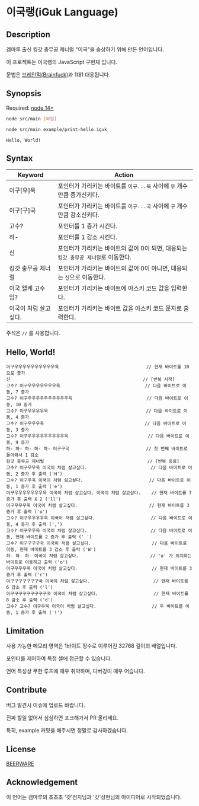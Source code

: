 # 이국랭(iGuk Language)

## Description

겜마루 출신 킹갓 충무공 제너럴 "이국"을 숭상하기 위해 만든 언어입니다.

이 프로젝트는 이국랭의 JavaScript 구현체 입니다.

문법은 [브레인퍽(Brainfuck)](https://namu.wiki/w/%EB%B8%8C%EB%A0%88%EC%9D%B8%ED%8D%BD#s-5.1)과 1대1 대응됩니다.

## Synopsis

Required: [node 14+](https://nodejs.org/en/download/current)

```sh
node src/main [파일]
```

```sh
node src/main example/print-hello.iguk
```

```
Hello, World!
```

## Syntax

| Keyword      | Action                                            |
|--------------|---------------------------------------------------|
| 이구[우]욱       | 포인터가 가리키는 바이트를 `이구...욱` 사이에 `우` 개수만큼 증가신키다.       |
| 이구[구]국       | 포인터가 가리키는 바이트를 `이구...국` 사이에 `구` 개수만큼 감소신키다.       |
| 고수?          | 포인터를 1 증가 시킨다.                                    |
| 하-           | 포인터를 1 감소 시킨다.                                    |
| 신            | 포인터가 가리키는 바이트의 값이 0이 되면, 대응되는 `킹갓 충무공 제너럴`로 이동한다. |
| 킹갓 충무공 제너럴   | 포인터가 가리키는 바이트의 값이 0이 아니면, 대응되는 `신`으로 이동한다.        |
| 이국 왤케 고수임?   | 포인터가 가리키는 바이트에 아스키 코드 값을 입력한다.                    |
| 이국이 처럼 살고싶다. | 포인터가 가리키는 바이트 값을 아스키 코드 문자로 출력한다.                 |

주석은 `//` 를 사용합니다.

## Hello, World!

```
이구우우우우우우우우우우욱                                 // 현재 바이트를 10으로 증가
신                                                  // [반복 시작]
고수? 이구우우우우우우우욱                                // 다음 바이트로 이동, 7 증가
고수? 이구우우우우우우우우우우욱                            // 다음 바이트로 이동, 10 증가
고수? 이구우우우우욱                                     // 다음 바이트로 이동, 4 증가
고수? 이구우우우욱                                      // 다음 바이트로 이동, 3 증가
고수? 이구우우우우우우우우우욱                              // 다음 바이트로 이동, 9 증가
하- 하- 하- 하- 하- 이구구국                             // 첫 번째 바이트로 돌아와서 1 감소
킹갓 충무공 제너럴                                       // [반복 종료]
고수? 이구우우욱 이국이 처럼 살고싶다.                        // 다음 바이트로 이동, 2 증가 후 출력 ('H')
고수? 이구우욱 이국이 처럼 살고싶다.                         // 다음 바이트로 이동, 1 증가 후 출력 ('e')
이구우우우우우우우욱 이국이 처럼 살고싶다. 이국이 처럼 살고싶다.    // 현재 바이트를 7 증가 후 출력 X 2 ('ll')
이구우우우욱 이국이 처럼 살고싶다.                           // 현재 바이트를 3 증가 후 출력 ('o')
고수? 이구우우우우욱 이국이 처럼 살고싶다.                     // 다음 바이트로 이동, 4 증가 후 출력 (',')
고수? 이구우우욱 이국이 처럼 살고싶다.                        // 다음 바이트로 이동, 현재 바이트를 2 증가 후 출력 (' ')
고수? 이구구구구국 이국이 처럼 살고싶다.                       // 다음 바이트로 이동, 현재 바이트를 3 감소 후 출력 ('W')
하- 하- 하- 이국이 처럼 살고싶다.                           // 'o' 가 위치하는 바이트로 이동하고 출력 ('o')
이구우우우욱 이국이 처럼 살고싶다.                            // 현재 바이트를 3 증가 후 출력 ('r')
이구구구구구구구국 이국이 처럼 살고싶다.                        // 현재 바이트를 6 감소 후 출력 ('l')
이구구구구구구구구구국 이국이 처럼 살고싶다.                     // 현재 바이트를 8 감소 후 출력 ('d')
고수? 고수? 이구우욱 이국이 처럼 살고싶다.                     // 두 바이트를 이동, 1 증가 후 출력 ('!')
```

## Limitation

사용 가능한 메모리 영역은 1바이트 정수로 이루어진 32768 길이의 배열입니다.

포인터를 제어하여 특정 셀에 접근할 수 있습니다.

언어 특성상 무한 루프에 매우 취약하며, 디버깅이 매우 어습니다.

## Contribute

버그 발견시 이슈에 업로드 바랍니다.

진짜 할일 없어서 심심하면 포크해가서 PR 올리세요.

특히, example 커밋을 해주시면 정말로 감사하겠습니다.

## License

[BEERWARE](./LICENSE)

## Acknowledgement

이 언어는 겜마루의 초초초 '갓'전지님과 '갓'상현님의 아이디어로 시작되었습니다.

